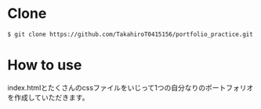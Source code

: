 # Clone

```rb:ターミナル/コマンドプロンプト
$ git clone https://github.com/TakahiroT0415156/portfolio_practice.git
```

# How to use

index.htmlとたくさんのcssファイルをいじって1つの自分なりのポートフォリオを作成していただきます。
